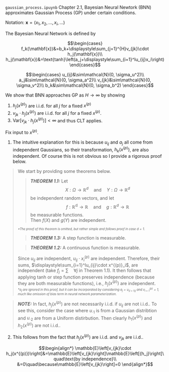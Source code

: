 `gaussian_process.ipuynb` Chapter 2.1, Bayesian Neural Newtork (BNN) approximates Gaussian Process (GP) under certain conditions.


Notation: $\mathbf{x}=(x_1,x_2,...,x_i,...)$

The Bayesian Neural Network is defined by
```math
\begin{cases}
f_k(\mathbf{x})&=b_k+\displaystyle\sum_{j=1}^{H}v_{jk}\cdot h_j(\mathbf{x})\\
h_j(\mathbf{x})&=\text{tanh}\left(a_j+\displaystyle\sum_{i=1}^Iu_{ij}x_i\right)
\end{cases}
```
```math
\begin{cases}
u_{ij}&\sim\mathcal{N}(0, \sigma_u^2)\\
a_j&\sim\mathcal{N}(0, \sigma_a^2)\\
v_{jk}&\sim\mathcal{N}(0, \sigma_v^2)\\
b_k&\sim\mathcal{N}(0, \sigma_b^2)
\end{cases}
```
We show that BNN approaches GP as $H\rightarrow\infty$ by showing

1. $h_j(x^{(p)})$ are i.i.d. for all $j$ for a fixed $x^{(p)}$
2. $v_{jk}\cdot h_j(x^{(p)})$ are i.i.d. for all $j$ for a fixed $x^{(p)}$.
3. $\text{Var}\left[v_{jk}\cdot h_j(x^{(p)})\right]<\infty$ and thus CLT applies.

Fix input to $x^{(p)}$.

1. The intuitive explanation for this is because $u_{ij}$ and $a_j$ all come from independent Gaussians, so their transformation, $h_k(x^{(p)})$, are also independent. Of course this is not obvious so I provide a rigorous proof below.
> We start by providing some theorems below.
>> **_THEOREM 1.1:_**
Let $$X:\Omega\rightarrow\mathbb{R}^d\quad\text{and}\quad Y:\Omega\rightarrow\mathbb{R}^d$$  be independent random vectors, and let $$f:\mathbb{R^d}\rightarrow\mathbb{R}\quad\text{and}\quad g:\mathbb{R}^d\rightarrow\mathbb{R}$$ be measurable functions.<br>Then $f(X)$ and $g(Y)$ are independent.
>
> <sub><sub><i>*The proof of this theorem is omitted, but rather simple and follows proof in case $d=1$.</i></sub></sub><br>
>> **_THEOREM 1.3:_** A step function is measurable.
>
>> **_THEOREM 1.2:_** A continuous function is measurable.
> 
>Since $u_{ij}$ are independent, $u_{ij}\cdot x_i^{(p)}$ are independent. Therefore, their sums, $\displaystyle\sum_{i=1}^Iu_{ij}\cdot x^{(p)}_i$, are independent (take $f_j=\sum\quad\forall j$ in Theorem 1.1). It then follows that applying $\text{tanh}$ or $\text{step}$ function preserves independence (because they are both measurable functions), i.e., $h_j(x^{(p)})$ are independent.<br><sub><sub><i>*$a_j$ are ignored in this proof, but it can be incorporated by considering $a_j=u_{(i+1)j}$ and $x^{(p)}_{i+1}=1$, much like omission of bias term in neural network parameterization.</i></sub></sub><br>


> **_NOTE:_** In fact, $h_j(x^{(p)})$ are not necessarily i.i.d. if $u_{ij}$ are not i.i.d.. To see this, consider the case where $u_{\cdot 1}$ is from a Gaussian distribtion and $u_{\cdot 2}$ are from a Uniform distirbution. Then clearly $h_1(x^{(p)})$ and $h_2(x^{(p)})$ are not i.i.d..


2. This follows from the fact that $h_j(x^{(p)})$ are i.i.d. and $v_{jk}$ are i.i.d..

```math
\begin{align*}
\mathbb{E}\left[v_{jk}\cdot h_j(x^{(p)})\right]&=\mathbb{E}\left[v_{jk}\right]\mathbb{E}\left[{h_j}\right]\quad\text{by independence}\\
&=0\quad\because\mathbb{E}\left[v_{jk}\right]=0
\end{align*}
```